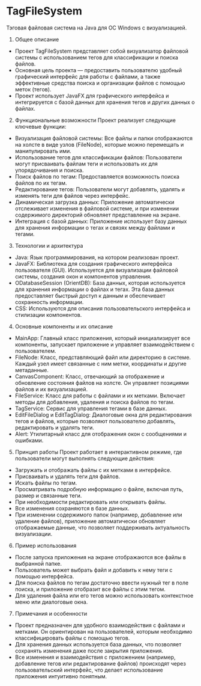 # TagFileSystem
Тэговая файловая система на Java для ОС Windows c визуализацией.

1. Общее описание
- Проект TagFileSystem представляет собой визуализатор файловой системы с использованием тегов для классификации и поиска файлов.
- Основная цель проекта — предоставить пользователю удобный графический интерфейс для работы с файлами, а также эффективные средства поиска и организации файлов с помощью меток (тегов). 
- Проект использует JavaFX для графического интерфейса и интегрируется с базой данных для хранения тегов и других данных о файлах.

2. Функциональные возможности
Проект реализует следующие ключевые функции:
- Визуализация файловой системы: Все файлы и папки отображаются на холсте в виде узлов (FileNode), которые можно перемещать и манипулировать ими.
- Использование тегов для классификации файлов: Пользователи могут присваивать файлам теги и использовать их для упорядочивания и поиска.
- Поиск файлов по тегам: Предоставляется возможность поиска файлов по их тегам.
- Редактирование тегов: Пользователи могут добавлять, удалять и изменять теги для файлов через интерфейс.
- Динамическая загрузка данных: Приложение автоматически отслеживает изменения в файловой системе, и при изменении содержимого директорий обновляет представление на экране.
- Интеграция с базой данных: Приложение использует базу данных для хранения информации о тегах и связях между файлами и тегами.

3. Технологии и архитектура
- Java: Язык программирования, на котором реализован проект.
- JavaFX: Библиотека для создания графического интерфейса пользователя (GUI). Используется для визуализации файловой системы, создания окон и компонентов управления.
- ODatabaseSession (OrientDB): База данных, которая используется для хранения информации о файлах и тегах. Эта база данных предоставляет быстрый доступ к данным и обеспечивает сохранность информации.
- CSS: Используются для описания пользовательского интерфейса и стилизации компонентов.


4. Основные компоненты и их описание
- MainApp: Главный класс приложения, который инициализирует все компоненты, запускает приложение и управляет взаимодействием с пользователем.
- FileNode: Класс, представляющий файл или директорию в системе. Каждый узел имеет связанные с ним метки, координаты и другие метаданные.
- CanvasComponent: Класс, отвечающий за отображение и обновление состояния файлов на холсте. Он управляет позициями файлов и их визуализацией.
- FileService: Класс для работы с файлами и их метками. Включает методы для добавления, удаления и поиска файлов по тегам.
- TagService: Сервис для управления тегами в базе данных.
- EditFileDialog и EditTagDialog: Диалоговые окна для редактирования тегов и файлов, которые позволяют пользователю добавлять, редактировать и удалять теги.
- Alert: Утилитарный класс для отображения окон с сообщениями и ошибками.


5. Принцип работы
Проект работает в интерактивном режиме, где пользователи могут выполнять следующие действия:
- Загружать и отображать файлы с их метками в интерфейсе.
- Присваивать и удалять теги для файлов.
- Искать файлы по тегам.
- Просматривать подробную информацию о файле, включая путь, размер и связанные теги.
- При необходимости редактировать или открывать файлы.
- Все изменения сохраняются в базе данных.
- При изменении содержимого папок (например, добавление или удаление файлов), приложение автоматически обновляет отображаемые данные, что позволяет поддерживать актуальность визуализации.


6. Пример использования
- После запуска приложения на экране отображаются все файлы в выбранной папке.
- Пользователь может выбрать файл и добавить к нему теги с помощью интерфейса.
- Для поиска файлов по тегам достаточно ввести нужный тег в поле поиска, и приложение отобразит все файлы с этим тегом.
- Для удаления файла или его тегов можно использовать контекстное меню или диалоговые окна.


7. Примечания и особенности
- Проект предназначен для удобного взаимодействия с файлами и метками. Он ориентирован на пользователей, которым необходимо классифицировать файлы с помощью тегов.
- Для хранения данных используется база данных, что позволяет сохранять изменения даже после закрытия приложения.
- Все изменения и взаимодействия с приложением (например, добавление тегов или редактирование файлов) происходят через пользовательский интерфейс, что делает использование приложения интуитивно понятным.

